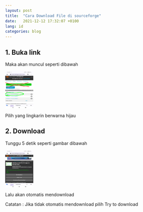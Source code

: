 ```yaml
---
layout: post
title:  "Cara Download File di sourceforge"
date:   2021-12-12 17:32:07 +0100
lang: id
categories: blog
---
```



<h2>1. Buka link</h2>
<p>Maka akan muncul seperti dibawah</p>
<img class="IMAGE" src="https://github.com/wahyu6070/Cloud/raw/main/blog/12-12-2021/20211212_175538.jpg" style="width:90px;height:120px;" align="top">
<p>Pilih yang lingkarin berwarna hijau</p>
<h2>2. Download</h2>
<p>Tunggu 5 detik seperti gambar dibawah</p>
<img class="IMAGE" src="https://github.com/wahyu6070/Cloud/raw/main/blog/12-12-2021/Screenshot_20211212-174552_Chrome.png" style="width:90px;height:120px;" align="top">
<p>Lalu akan otomatis mendownload</p>
<p>Catatan : Jika tidak otomatis mendownload pilih Try to download</p>

